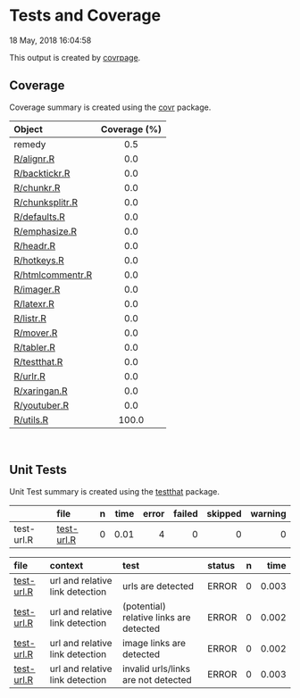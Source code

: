 Tests and Coverage
================
18 May, 2018 16:04:58

This output is created by
[covrpage](https://github.com/yonicd/covrpage).

## Coverage

Coverage summary is created using the
[covr](https://github.com/r-lib/covr) package.

| Object                                  | Coverage (%) |
| :-------------------------------------- | :----------: |
| remedy                                  |     0.5      |
| [R/alignr.R](../R/alignr.R)             |     0.0      |
| [R/backtickr.R](../R/backtickr.R)       |     0.0      |
| [R/chunkr.R](../R/chunkr.R)             |     0.0      |
| [R/chunksplitr.R](../R/chunksplitr.R)   |     0.0      |
| [R/defaults.R](../R/defaults.R)         |     0.0      |
| [R/emphasize.R](../R/emphasize.R)       |     0.0      |
| [R/headr.R](../R/headr.R)               |     0.0      |
| [R/hotkeys.R](../R/hotkeys.R)           |     0.0      |
| [R/htmlcommentr.R](../R/htmlcommentr.R) |     0.0      |
| [R/imager.R](../R/imager.R)             |     0.0      |
| [R/latexr.R](../R/latexr.R)             |     0.0      |
| [R/listr.R](../R/listr.R)               |     0.0      |
| [R/mover.R](../R/mover.R)               |     0.0      |
| [R/tabler.R](../R/tabler.R)             |     0.0      |
| [R/testthat.R](../R/testthat.R)         |     0.0      |
| [R/urlr.R](../R/urlr.R)                 |     0.0      |
| [R/xaringan.R](../R/xaringan.R)         |     0.0      |
| [R/youtuber.R](../R/youtuber.R)         |     0.0      |
| [R/utils.R](../R/utils.R)               |    100.0     |

<br>

## Unit Tests

Unit Test summary is created using the
[testthat](https://github.com/r-lib/testthat)
package.

|            | file                              | n | time | error | failed | skipped | warning |
| ---------- | :-------------------------------- | -: | ---: | ----: | -----: | ------: | ------: |
| test-url.R | [test-url.R](testthat/test-url.R) | 0 | 0.01 |     4 |      0 |       0 |       0 |

| file                                  | context                         | test                                    | status | n |  time |
| :------------------------------------ | :------------------------------ | :-------------------------------------- | :----- | -: | ----: |
| [test-url.R](testthat/test-url.R#L4)  | url and relative link detection | urls are detected                       | ERROR  | 0 | 0.003 |
| [test-url.R](testthat/test-url.R#L10) | url and relative link detection | (potential) relative links are detected | ERROR  | 0 | 0.002 |
| [test-url.R](testthat/test-url.R#L17) | url and relative link detection | image links are detected                | ERROR  | 0 | 0.002 |
| [test-url.R](testthat/test-url.R#L24) | url and relative link detection | invalid urls/links are not detected     | ERROR  | 0 | 0.003 |
